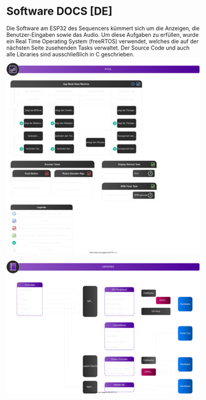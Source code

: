 # Software DOCS [DE]

Die Software am ESP32 des Sequencers kümmert sich um die Anzeigen, die Benutzer-Eingaben sowie das Audio. Um diese Aufgaben zu erfüllen, wurde ein Real Time Operating System (freeRTOS) verwendet, welches die auf der nächsten Seite zusehenden Tasks verwaltet.
Der Source Code und auch alle Libraries sind ausschließlich in C geschrieben.

![RTOS](/docu/Software_docs/RTOS_dark.drawio.svg)


![BSB](/docu/Software_docs/Libs_dark.drawio.svg)
